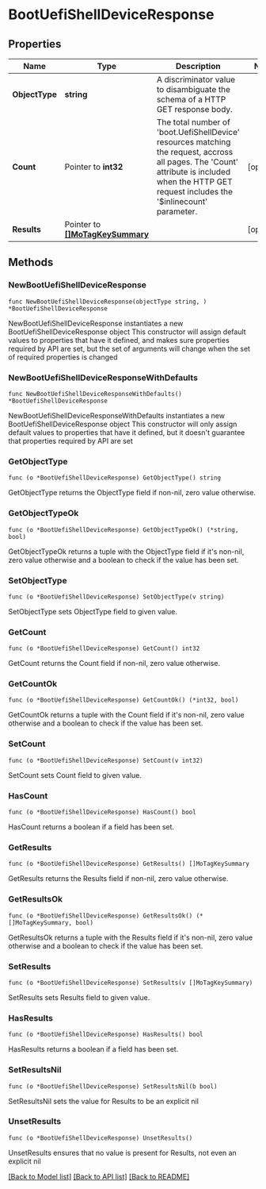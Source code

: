 # BootUefiShellDeviceResponse

## Properties

Name | Type | Description | Notes
------------ | ------------- | ------------- | -------------
**ObjectType** | **string** | A discriminator value to disambiguate the schema of a HTTP GET response body. | 
**Count** | Pointer to **int32** | The total number of &#39;boot.UefiShellDevice&#39; resources matching the request, accross all pages. The &#39;Count&#39; attribute is included when the HTTP GET request includes the &#39;$inlinecount&#39; parameter. | [optional] 
**Results** | Pointer to [**[]MoTagKeySummary**](MoTagKeySummary.md) |  | [optional] 

## Methods

### NewBootUefiShellDeviceResponse

`func NewBootUefiShellDeviceResponse(objectType string, ) *BootUefiShellDeviceResponse`

NewBootUefiShellDeviceResponse instantiates a new BootUefiShellDeviceResponse object
This constructor will assign default values to properties that have it defined,
and makes sure properties required by API are set, but the set of arguments
will change when the set of required properties is changed

### NewBootUefiShellDeviceResponseWithDefaults

`func NewBootUefiShellDeviceResponseWithDefaults() *BootUefiShellDeviceResponse`

NewBootUefiShellDeviceResponseWithDefaults instantiates a new BootUefiShellDeviceResponse object
This constructor will only assign default values to properties that have it defined,
but it doesn't guarantee that properties required by API are set

### GetObjectType

`func (o *BootUefiShellDeviceResponse) GetObjectType() string`

GetObjectType returns the ObjectType field if non-nil, zero value otherwise.

### GetObjectTypeOk

`func (o *BootUefiShellDeviceResponse) GetObjectTypeOk() (*string, bool)`

GetObjectTypeOk returns a tuple with the ObjectType field if it's non-nil, zero value otherwise
and a boolean to check if the value has been set.

### SetObjectType

`func (o *BootUefiShellDeviceResponse) SetObjectType(v string)`

SetObjectType sets ObjectType field to given value.


### GetCount

`func (o *BootUefiShellDeviceResponse) GetCount() int32`

GetCount returns the Count field if non-nil, zero value otherwise.

### GetCountOk

`func (o *BootUefiShellDeviceResponse) GetCountOk() (*int32, bool)`

GetCountOk returns a tuple with the Count field if it's non-nil, zero value otherwise
and a boolean to check if the value has been set.

### SetCount

`func (o *BootUefiShellDeviceResponse) SetCount(v int32)`

SetCount sets Count field to given value.

### HasCount

`func (o *BootUefiShellDeviceResponse) HasCount() bool`

HasCount returns a boolean if a field has been set.

### GetResults

`func (o *BootUefiShellDeviceResponse) GetResults() []MoTagKeySummary`

GetResults returns the Results field if non-nil, zero value otherwise.

### GetResultsOk

`func (o *BootUefiShellDeviceResponse) GetResultsOk() (*[]MoTagKeySummary, bool)`

GetResultsOk returns a tuple with the Results field if it's non-nil, zero value otherwise
and a boolean to check if the value has been set.

### SetResults

`func (o *BootUefiShellDeviceResponse) SetResults(v []MoTagKeySummary)`

SetResults sets Results field to given value.

### HasResults

`func (o *BootUefiShellDeviceResponse) HasResults() bool`

HasResults returns a boolean if a field has been set.

### SetResultsNil

`func (o *BootUefiShellDeviceResponse) SetResultsNil(b bool)`

 SetResultsNil sets the value for Results to be an explicit nil

### UnsetResults
`func (o *BootUefiShellDeviceResponse) UnsetResults()`

UnsetResults ensures that no value is present for Results, not even an explicit nil

[[Back to Model list]](../README.md#documentation-for-models) [[Back to API list]](../README.md#documentation-for-api-endpoints) [[Back to README]](../README.md)


